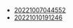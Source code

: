 - [20221007044552](/zet/20221007044552/README.md)
- [20221010191246](/zet/20221010191246/README.md)

